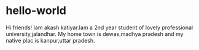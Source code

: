 # hello-world
Hi friends!
Iam akash katiyar.Iam a 2nd year student of lovely professional university,jalandhar. My home town is dewas,madhya pradesh and my native plac is kanpur,uttar pradesh.
